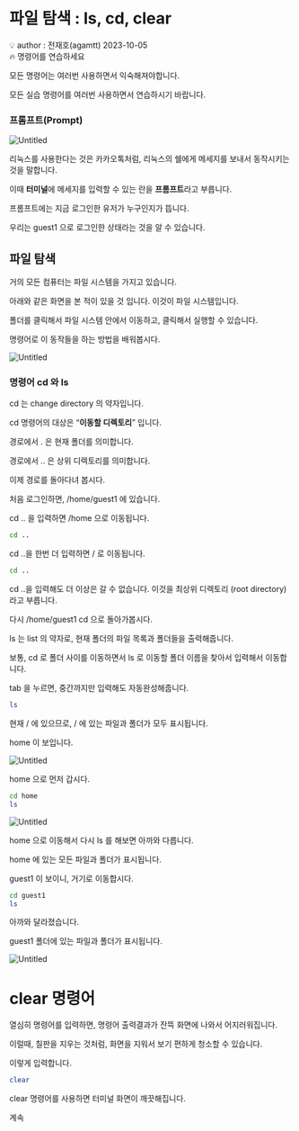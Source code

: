 # 파일 탐색 : ls, cd, clear

<aside>
💡 author : 전재호(agamtt) 2023-10-05

</aside>

<aside>
🔥 명령어를 연습하세요

모든 명령어는 여러번 사용하면서 익숙해져야합니다.

모든 실습 명령어를 여러번 사용하면서 연습하시기 바랍니다.

</aside>

### 프롬프트(Prompt)

![Untitled](Untitled%2027.png)

리눅스를 사용한다는 것은 카카오톡처럼, 리눅스의 쉘에게 메세지를 보내서 동작시키는 것을 말합니다.

이때 **터미널**에 메세지를 입력할 수 있는 란을 **프롬프트**라고 부릅니다.

프롬프트에는 지금 로그인한 유저가 누구인지가 뜹니다.

우리는 guest1 으로 로그인한 상태라는 것을 알 수 있습니다.

## 파일 탐색

거의 모든 컴퓨터는 파일 시스템을 가지고 있습니다.

아래와 같은 화면을 본 적이 있을 것 입니다. 이것이 파일 시스템입니다.

폴더를 클릭해서 파일 시스템 안에서 이동하고, 클릭해서 실행할 수 있습니다. 

명령어로 이 동작들을 하는 방법을 배워봅시다.

![Untitled](Untitled%2028.png)

### 명령어 cd 와 ls

cd 는 change directory 의 약자입니다.

cd 명령어의 대상은 “**이동할 디렉토리**” 입니다.

경로에서 . 은 현재 폴더를 의미합니다.

경로에서 .. 은 상위 디렉토리를 의미합니다.

이제 경로를 돌아다녀 봅시다.

처음 로그인하면, /home/guest1 에 있습니다.

cd .. 을 입력하면 /home 으로 이동됩니다.

```bash
cd ..
```

cd ..을 한번 더 입력하면 / 로 이동됩니다.

```bash
cd ..
```

cd ..을 입력해도 더 이상은 갈 수 없습니다. 이것을 최상위 디렉토리 (root directory) 라고 부릅니다.

다시 /home/guest1 cd 으로 돌아가봅시다.

ls 는 list 의 약자로, 현재 폴더의 파일 목록과 폴더들을 출력해줍니다.

보통, cd 로 폴더 사이를 이동하면서 ls 로 이동할 폴더 이름을 찾아서 입력해서 이동합니다.

tab 을 누르면, 중간까지만 입력해도 자동완성해줍니다.

```bash
ls
```

현재 / 에 있으므로, / 에 있는 파일과 폴더가 모두 표시됩니다.

home 이 보입니다.

![Untitled](Untitled%2029.png)

home 으로 먼저 갑시다.

```bash
cd home
ls
```

![Untitled](Untitled%2030.png)

home 으로 이동해서 다시 ls 를 해보면 아까와 다릅니다.

home 에 있는 모든 파일과 폴더가 표시됩니다.

guest1 이 보이니, 거기로 이동합시다.

```bash
cd guest1
ls
```

아까와 달라졌습니다.

guest1 폴더에 있는 파일과 폴더가 표시됩니다.

![Untitled](Untitled%2031.png)

# clear 명령어

열심히 명령어를 입력하면, 명령어 출력결과가 잔뜩 화면에 나와서 어지러워집니다.

이럴때, 칠판을 지우는 것처럼, 화면을 지워서 보기 편하게 청소할 수 있습니다.

이렇게 입력합니다.

```bash
clear
```

clear 명령어를 사용하면 터미널 화면이 깨끗해집니다.

계속